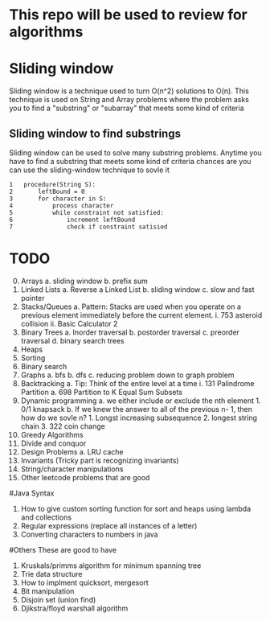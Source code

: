 # This repo will be used to review for algorithms

# Sliding window
Sliding window is a technique used to turn O(n^2) solutions to O(n). This technique is used on String and Array problems where the problem asks you to find a "substring" or "subarray" that meets some kind of criteria

## Sliding window to find substrings
Sliding window can be used to solve many substring problems. Anytime you have to find a substring that meets some kind of criteria chances are you can use the sliding-window technique to sovle it

```
1   procedure(String S):
2       leftBound = 0
3       for character in S:
4           process character
5           while constraint not satisfied:
6               increment leftBound
7               check if constraint satisied
```

# TODO
0. Arrays
    a. sliding window
    b. prefix sum
1. Linked Lists
    a. Reverse a Linked List
    b. sliding window 
    c. slow and fast pointer
2. Stacks/Queues
    a. Pattern: Stacks are used when you operate on a previous element immediately before the current element.
        i. 753 asteroid collision
        ii. Basic Calculator 2
3. Binary Trees
    a. Inorder traversal
    b. postorder traversal
    c. preorder traversal
    d. binary search trees
4. Heaps
5. Sorting
6. Binary search
7. Graphs
    a. bfs
    b. dfs
    c. reducing problem down to graph problem
8. Backtracking
    a. Tip: Think of the entire level at a time
        i. 131 Palindrome Partition
    a. 698 Partition to K Equal Sum Subsets
9. Dynamic programming
    a. we either include or exclude the nth element
        1. 0/1 knapsack
    b. If we knew the answer to all of the previous n- 1, then how do we sovle n?
        1. Longst increasing subsequence
        2. longest string chain
        3. 322 coin change
10. Greedy Algorithms
11. Divide and conquor
12. Design Problems
    a. LRU cache
13. Invariants (Tricky part is recognizing invariants)
13. String/character manipulations
14. Other leetcode problems that are good

#Java Syntax
1. How to give custom sorting function for sort and heaps using lambda and collections
2. Regular expressions (replace all instances of a letter)
3. Converting characters to numbers in java

#Others
These are good to have 
1. Kruskals/primms algorithm for minimum spanning tree
2. Trie data structure
3. How to implment quicksort, mergesort
4. Bit manipulation
5. Disjoin set (union find)
6. Djikstra/floyd warshall algorithm
